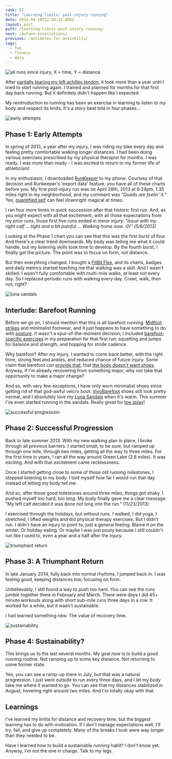 ```yaml
---
rank: 57
title: "Learning limits: post-injury running"
date: 2014-09-18T22:50:32.000Z
layout: post
path: /learning-limits-post-injury-running/
next: /autumn-associations/
previous: /antidotes-for-antiskills/
tags:
  - fun
  - fitness
  - data
---
```


![all runs since injury, X = time, Y = distance](https://static.sinap.ps/blog/2014/Sep/whole_chart-1411078782215.png)

After [partially tearing my left achilles tendon](/injury-identity-and-non-attachment/), it took more than a year until I tried to start running again. I trained and planned for months for that first day back running. But it definitely didn't happen like I expected.

My reintroduction to running has been an exercise in learning to listen to my body and respect its limits. It's a story best told in four phases...

<div class='fold'></div>

![early attempts](https://static.sinap.ps/blog/2014/Sep/2013_04_early_attempts-1411078820611.png)

## Phase 1: Early Attempts

In spring of 2013, a year after my injury, I was riding my bike every day and feeling pretty comfortable walking longer distances. I had been doing various exercises prescribed by my physical therapist for months. I was ready. I was more than ready - I was excited to return to my former life of athleticism!

In my enthusiasm, I downloaded [RunKeeper](http://runkeeper.com/) to my phone. Courtesy of that decision and Runkeeper's 'export data' feature, you have all of these charts before you. My first post-injury run was on April 28th, 2013 at 6:24pm, 1.35 miles right in my neighborhood, and my comment was _"Quads are feelin' it."_ Yes, [quantified self](http://quantifiedself.com/) can feel downright magical at times.

I ran four more times in quick succession after that historic first run. And, as you might expect with all that excitement, with all those expectations from my prior runs, those first five runs ended in minor injury: _"issue with my right calf ... tight and a bit painful ... Walking home now. :0(" (5/6/2013)_

Looking at the Phase 1 chart you can see that this was the first burst of four. And there's a clear trend downwards. My body was telling me what it could handle, but my listening skills took time to develop. By the fourth burst, I finally got the picture. The point was to focus on form, not distance.

But then everything changed. I bought a [FitBit Flex](https://www.fitbit.com/flex), and its charts, badges and daily metrics started teaching me that walking was a skill. And I wasn't skilled. I wasn't fully comfortable with multi-mile walks, at least not every day. So I replaced periodic runs with walking every day. Crawl, walk, _then_ run, right?

![luna sandals](https://static.sinap.ps/blog/2014/Sep/sandals-1411078560084.jpg)

## Interlude: Barefoot Running

Before we go on, I should mention that this is all barefoot running. [Midfoot strikes](http://www.theguardian.com/lifeandstyle/the-running-blog/2014/apr/17/chi-running-heel-strike-midfoot-technique-coach) and minimalist footwear, and it just happens to have something to do with [posture](/cycling-computers-and-posture/). It wasn't a spur-of-the-moment decision; I included [barefoot-specific exercises](https://www.google.com/#q=proprioception+making+sense+of+barefoot+running+book) in my preparation for that first run: squatting and jumps for balance and strength, and hopping for stride cadence.

Why barefoot? After my injury, I wanted to come back better, with the right form, strong feet and ankles, and reduced chance of future injury. Some claim that barefoot can [provide that](http://zenhabits.net/barefoot-running/), that [the body doesn't want shoes](http://www.amazon.com/Born-Run-Hidden-Superathletes-Greatest/dp/0307279189). Anyway, if I'm already recovering from something major, why not take that opportunity to make a major change?

And so, with very few exceptions, I have only worn minimalist shoes since getting rid of that god-awful velcro boot. [VivoBarefoot](http://www.vivobarefoot.com/us) shoes still look pretty normal, and I absolutely love my [Luna Sandals](http://www.lunasandals.com/) when it's warm. This summer I've even started running in the sandals. Really great for [toe splay](http://runblogger.com/2011/01/toe-play-during-barefoot-running.html)!

![successful progression](https://static.sinap.ps/blog/2014/Sep/2013_08_successful_progression-1411078622881.png)

## Phase 2: Successful Progression

Back to late summer 2013. With my new walking plan in place, I broke through all previous barriers. I started small, to be sure, but ramped up through one mile, through two miles, getting all the way to three miles. For the first time in years, I ran all the way around Green Lake (2.8 miles). It was exciting. And with that excitement came recklessness.

Once I started getting close to some of those old running milestones, I stopped listening to my body. I told myself how far I would run that day instead of letting my body tell me.

And so, after those good milestones around three miles, things got shaky. I pushed myself too hard, too long. My body finally gave me a clear message: "My left calf decided it was done not long into the run." (11/23/2013)

I exercised through the holidays, but without runs. I walked, I did yoga, I stretched, I lifted weights and did physical therapy exercises. But I didn't run. I didn't have an injury to point to, just a general feeling. Blame it on the winter. Or holiday eating. Or maybe I was just pouty because I still couldn't run like I used to, even a year and a half after the injury.

![triumphant return](https://static.sinap.ps/blog/2014/Sep/2014_01_triumphant_return-1411078630322.png)

## Phase 3: A Triumphant Return

In late January 2014, fully back into normal rhythms, I jumped back in. I was feeling good, keeping distances low, focusing on form.

Unbelievably, I still found a way to push too hard. You can see the runs jumble together there in February and March. There were days I did 45+ minute workouts along with short sub-mile runs three days in a row. It worked for a while, but it wasn't sustainable.

I had learned something new. The value of recovery time.

![sustainability](https://static.sinap.ps/blog/2014/Sep/2014_07_sustainability-1411078803808.png)

## Phase 4: Sustainability?

This brings us to the last several months. My goal now is to build a good running routine. Not ramping up to some key distance. Not returning to some former state.

Yes, you can see a ramp-up there in July, but that was a natural progression. I just went outside to run every three days, and I let my body take me where it wanted to go. You can see that my distances stabilized in August, hovering right around two miles. And I'm totally okay with that.

## Learnings

I've learned my limits for distance and recovery time, but the biggest learning has to do with motivation. If I don't manage expectations well, I'll try, fail, and give up completely. Many of the breaks I took were way longer than they needed to be.

Have I learned how to build a sustainable running habit? I don't know yet. Anyway, I'm not the one in charge. Talk to my legs.
